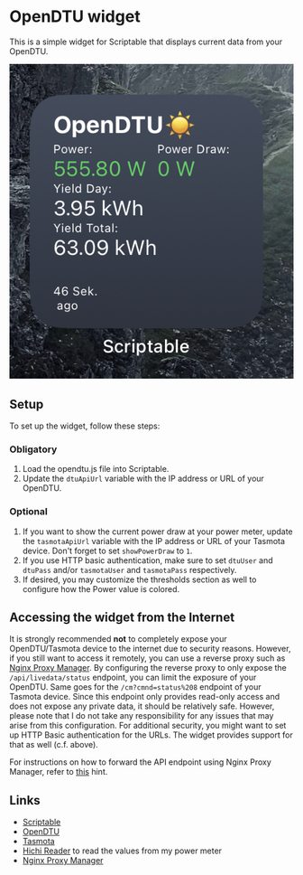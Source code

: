 # OpenDTU widget

This is a simple widget for Scriptable that displays current data from your OpenDTU.

![](screenshot-power-draw.jpg)

## Setup

To set up the widget, follow these steps:

### Obligatory

1. Load the opendtu.js file into Scriptable.
2. Update the `dtuApiUrl` variable with the IP address or URL of your OpenDTU.

### Optional

1. If you want to show the current power draw at your power meter, update the `tasmotaApiUrl` variable with the IP address or URL of your Tasmota device. Don't forget to set `showPowerDraw` to `1`.
2. If you use HTTP basic authentication, make sure to set `dtuUser` and `dtuPass` and/or `tasmotaUser` and `tasmotaPass` respectively.
3. If desired, you may customize the thresholds section as well to configure how the Power value is colored.

## Accessing the widget from the Internet

It is strongly recommended **not** to completely expose your OpenDTU/Tasmota device to the internet due to security reasons. However, if you still want to access it remotely, you can use a reverse proxy such as [Nginx Proxy Manager](https://nginxproxymanager.com/). By configuring the reverse proxy to only expose the `/api/livedata/status` endpoint, you can limit the exposure of your OpenDTU. Same goes for the `/cm?cmnd=status%208` endpoint of your Tasmota device. Since this endpoint only provides read-only access and does not expose any private data, it should be relatively safe. However, please note that I do not take any responsibility for any issues that may arise from this configuration.
For additional security, you might want to set up HTTP Basic authentication for the URLs. The widget provides support for that as well (c.f. above).

For instructions on how to forward the API endpoint using Nginx Proxy Manager, refer to [this](https://github.com/NginxProxyManager/nginx-proxy-manager/issues/104#issuecomment-490720849) hint.

## Links

- [Scriptable](https://scriptable.app/)
- [OpenDTU](https://github.com/tbnobody/OpenDTU)
- [Tasmota](https://tasmota.github.io/docs/)
- [Hichi Reader](https://www.ebay.de/itm/314152997777) to read the values from my power meter
- [Nginx Proxy Manager](https://nginxproxymanager.com/)
